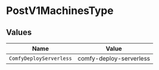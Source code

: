 # PostV1MachinesType


## Values

| Name                    | Value                   |
| ----------------------- | ----------------------- |
| `ComfyDeployServerless` | comfy-deploy-serverless |